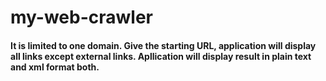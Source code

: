 # my-web-crawler
  #### It is limited to one domain. Give the starting URL, application will display all links except external links. Apllication will display result in plain text and xml format both. 
